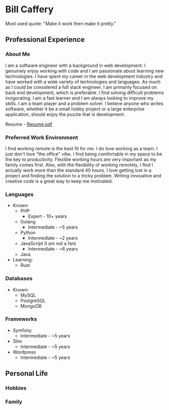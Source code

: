 # Bill Caffery

Most used quote: "Make it work then make it pretty."

## Professional Experience

### About Me

I am a software engineer with a background in web development. I genuinely enjoy working with code and I am passionate about learning new technologies. I have spent my career in the web development industry and have worked with a wide variety of technologies and languages. As much as I could be considered a full stack engineer, I am primarily focused on back end development, which is preferable. I find solving difficult problems invigorating. I am a fast learner and I am always looking to improve my skills. I am a team player and a problem solver. I believe anyone who writes software, whether it be a small hobby project or a large enterprise application, should enjoy the puzzle that is development.

Resume - [Resume.pdf](https://drive.google.com/file/d/1HKViavXJ3wsF9AZ7tJOo05vJXcGhUTxN/view?usp=sharing)

### Preferred Work Environment

I find working remote is the best fit for me. I *do* love working as a team. I just don't love "the office" vibe. I find being comfortable in my space to be the key to productivity. Flexible working hours are very important as my family comes first. Also, with the flexibility of working remotely, I find I actually work more than the standard 40 hours. I love getting lost in a project and finding the solution to a tricky problem. Writing innovative and creative code is a great way to keep me motivated.

### Languages

* Known:
  * PHP
    * Expert - 10+ years
  * Golang
    * Intermediate - ~5 years
  * Python
    * Intermediate - ~2 years
  * JavaScript (I am *not* a fan)
    * Intermediate - ~6 years
  * Java
* Learning:
  * Rust

### Databases

* Known:
  * MySQL
  * PostgreSQL
  * MongoDB

### Frameworks

* Symfony
  * Intermediate - ~5 years
* Slim
  * Intermediate - ~5 years
* Wordpress
  * Intermediate - ~5 years

## Personal Life

### Hobbies

### Family